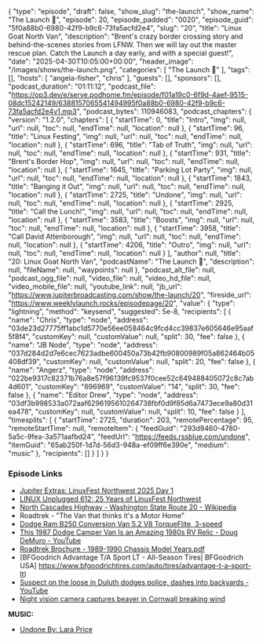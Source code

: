 {
  "type": "episode",
  "draft": false,
  "show_slug": "the-launch",
  "show_name": "The Launch 🚀",
  "episode": 20,
  "episode_padded": "0020",
  "episode_guid": "5f0a88b0-6980-42f9-b9c6-73fa5acfd2e4",
  "slug": "20",
  "title": "Linux Goat North Van",
  "description": "Brent's crazy border crossing story and behind-the-scenes stories from LFNW. Then we will lay out the master rescue plan. Catch the Launch a day early, and with a special guest!",
  "date": "2025-04-30T10:05:00+00:00",
  "header_image": "/images/shows/the-launch.png",
  "categories": [
    "The Launch 🚀"
  ],
  "tags": [],
  "hosts": [
    "angela-fisher",
    "chris"
  ],
  "guests": [],
  "sponsors": [],
  "podcast_duration": "01:11:12",
  "podcast_file": "https://op3.dev/e/serve.podhome.fm/episode/f01a19c0-6f9d-4aef-9515-08dc15242149/6388157065541494995f0a88b0-6980-42f9-b9c6-73fa5acfd2e4v1.mp3",
  "podcast_bytes": 110946083,
  "podcast_chapters": {
    "version": "1.2.0",
    "chapters": [
      {
        "startTime": 0,
        "title": "Intro",
        "img": null,
        "url": null,
        "toc": null,
        "endTime": null,
        "location": null
      },
      {
        "startTime": 96,
        "title": "Linux Festing",
        "img": null,
        "url": null,
        "toc": null,
        "endTime": null,
        "location": null
      },
      {
        "startTime": 696,
        "title": "Tab of Truth",
        "img": null,
        "url": null,
        "toc": null,
        "endTime": null,
        "location": null
      },
      {
        "startTime": 931,
        "title": "Brent's Border Hop",
        "img": null,
        "url": null,
        "toc": null,
        "endTime": null,
        "location": null
      },
      {
        "startTime": 1645,
        "title": "Parking Lot Party",
        "img": null,
        "url": null,
        "toc": null,
        "endTime": null,
        "location": null
      },
      {
        "startTime": 1843,
        "title": "Banging it Out",
        "img": null,
        "url": null,
        "toc": null,
        "endTime": null,
        "location": null
      },
      {
        "startTime": 2725,
        "title": "Undone",
        "img": null,
        "url": null,
        "toc": null,
        "endTime": null,
        "location": null
      },
      {
        "startTime": 2925,
        "title": "Call the Lunch!",
        "img": null,
        "url": null,
        "toc": null,
        "endTime": null,
        "location": null
      },
      {
        "startTime": 3583,
        "title": "Boosts",
        "img": null,
        "url": null,
        "toc": null,
        "endTime": null,
        "location": null
      },
      {
        "startTime": 3958,
        "title": "Call David Attenborough",
        "img": null,
        "url": null,
        "toc": null,
        "endTime": null,
        "location": null
      },
      {
        "startTime": 4206,
        "title": "Outro",
        "img": null,
        "url": null,
        "toc": null,
        "endTime": null,
        "location": null
      }
    ],
    "author": null,
    "title": "20: Linux Goat North Van",
    "podcastName": "The Launch 🚀",
    "description": null,
    "fileName": null,
    "waypoints": null
  },
  "podcast_alt_file": null,
  "podcast_ogg_file": null,
  "video_file": null,
  "video_hd_file": null,
  "video_mobile_file": null,
  "youtube_link": null,
  "jb_url": "https://www.jupiterbroadcasting.com/show/the-launch/20",
  "fireside_url": "https://www.weeklylaunch.rocks/episodepage/20",
  "value": {
    "type": "lightning",
    "method": "keysend",
    "suggested": 5e-8,
    "recipients": [
      {
        "name": "Chris",
        "type": "node",
        "address": "03de23d27775ff1abc1d5770e56ee058464c9fcd4cc39837e605646e95aaf5f8f4",
        "customKey": null,
        "customValue": null,
        "split": 30,
        "fee": false
      },
      {
        "name": "JB Node",
        "type": "node",
        "address": "037d284d2d7e6cec7623adbe600450a73b42fb90800989f05a862464b05408df39",
        "customKey": null,
        "customValue": null,
        "split": 20,
        "fee": false
      },
      {
        "name": "Angerz",
        "type": "node",
        "address": "022be9317c82371b76a8e57f96139fc9537f0cee52c649488405072c8c7ab4d601",
        "customKey": "696969",
        "customValue": "14",
        "split": 30,
        "fee": false
      },
      {
        "name": "Editor Drew",
        "type": "node",
        "address": "03df3b998533a072aaf6296195610264738fbf0d9f85d6a7473ece9a80d31ea478",
        "customKey": null,
        "customValue": null,
        "split": 10,
        "fee": false
      }
    ],
    "timesplits": [
      {
        "startTime": 2725,
        "duration": 203,
        "remotePercentage": 95,
        "remoteStartTime": null,
        "remoteItem": {
          "feedGuid": "293d9460-4780-5a5c-9fea-3a571aafbd24",
          "feedUrl": "https://feeds.rssblue.com/undone",
          "itemGuid": "65ab250f-1d7d-56d3-948a-ef09ff6e390e",
          "medium": "music"
        },
        "recipients": []
      }
    ]
  }
}


### Episode Links

* [Jupiter Extras: LinuxFest Northwest 2025 Day 1](https://extras.show/93)
* [LINUX Unplugged 612: 25 Years of LinuxFest Northwest](https://linuxunplugged.com/612)
* [North Cascades Highway - Washington State Route 20 - Wikipedia](https://en.wikipedia.org/wiki/Washington_State_Route_20)
* Roadtrek - "The Van that thinks it's a Motor Home"
* [Dodge Ram B250 Conversion Van 5.2 V8 TorqueFlite, 3-speed](https://www.car.info/en-se/dodge/ram-van/ram-2500-conversion-van-52-v8-23676256#specs)
* [This 1987 Dodge Camper Van Is an Amazing 1980s RV Relic - Doug DeMuro - YouTube](https://www.youtube.com/watch?v=Hc5Jd7OsXX8)
* [Roadtrek Brochure - 1989-1990 Chassis Model Years.pdf](https://www.roadtrek.com/wp-content/uploads/2014/08/Roadtrek_Brochure-1989-1990_chassis_model_years.pdf)
* [BFGoodrich Advantage T/A Sport LT - All-Season Tires| BFGoodrich USA] https://www.bfgoodrichtires.com/auto/tires/advantage-t-a-sport-lt)
* [Suspect on the loose in Duluth dodges police, dashes into backyards - YouTube](https://www.youtube.com/watch?v=vbxdlHn-JDw)
* [Night vision camera captures beaver in Cornwall breaking wind](https://www.bbc.com/news/videos/cddeg1pp894o)

**MUSIC:**

* [Undone By: Lara Price](https://podcastindex.org/podcast/7164953)
